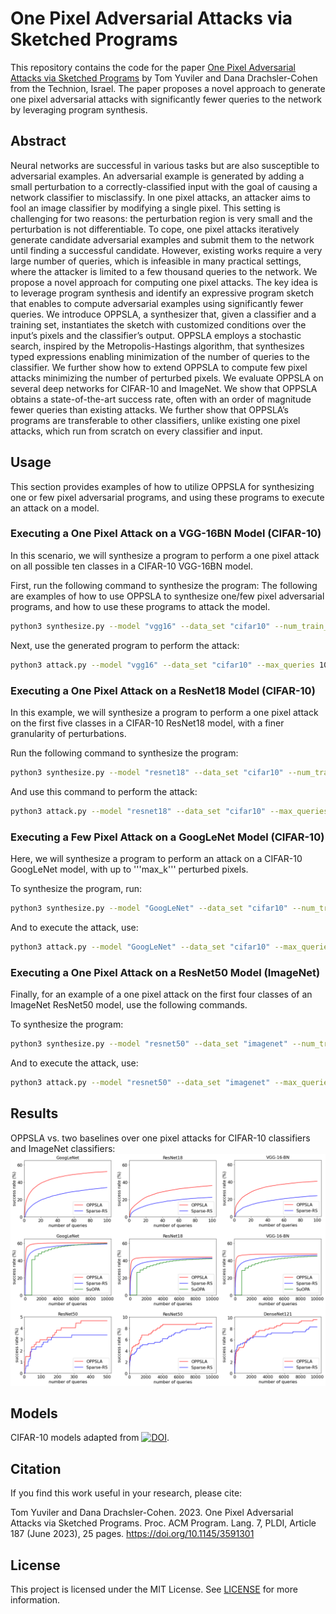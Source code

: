 # One Pixel Adversarial Attacks via Sketched Programs
This repository contains the code for the paper [One Pixel Adversarial Attacks via Sketched Programs](https://dl.acm.org/doi/pdf/10.1145/3591301) by Tom Yuviler and Dana Drachsler-Cohen from the Technion, Israel. The paper proposes a novel approach to generate one pixel adversarial attacks with significantly fewer queries to the network by leveraging program synthesis.

## Abstract

Neural networks are successful in various tasks but are also susceptible to adversarial examples. An adversarial
example is generated by adding a small perturbation to a correctly-classified input with the goal of causing
a network classifier to misclassify. In one pixel attacks, an attacker aims to fool an image classifier by
modifying a single pixel. This setting is challenging for two reasons: the perturbation region is very small and
the perturbation is not differentiable. To cope, one pixel attacks iteratively generate candidate adversarial
examples and submit them to the network until finding a successful candidate. However, existing works
require a very large number of queries, which is infeasible in many practical settings, where the attacker
is limited to a few thousand queries to the network. We propose a novel approach for computing one pixel
attacks. The key idea is to leverage program synthesis and identify an expressive program sketch that enables
to compute adversarial examples using significantly fewer queries. We introduce OPPSLA, a synthesizer
that, given a classifier and a training set, instantiates the sketch with customized conditions over the input’s
pixels and the classifier’s output. OPPSLA employs a stochastic search, inspired by the Metropolis-Hastings
algorithm, that synthesizes typed expressions enabling minimization of the number of queries to the classifier.
We further show how to extend OPPSLA to compute few pixel attacks minimizing the number of perturbed
pixels. We evaluate OPPSLA on several deep networks for CIFAR-10 and ImageNet. We show that OPPSLA
obtains a state-of-the-art success rate, often with an order of magnitude fewer queries than existing attacks.
We further show that OPPSLA’s programs are transferable to other classifiers, unlike existing one pixel attacks,
which run from scratch on every classifier and input.

## Usage

This section provides examples of how to utilize OPPSLA for synthesizing one or few pixel adversarial programs, and using these programs to execute an attack on a model.

### Executing a One Pixel Attack on a VGG-16BN Model (CIFAR-10)
In this scenario, we will synthesize a program to perform a one pixel attack on all possible ten classes in a CIFAR-10 VGG-16BN model.

First, run the following command to synthesize the program:
The following are examples of how to use OPPSLA to synthesize one/few pixel adversarial programs, and how to use these programs to attack the model.
```bash
python3 synthesize.py --model "vgg16" --data_set "cifar10" --num_train_images 50 --classes_list 0 1 2 3 4 5 6 7 8 9 --max_iter 210
```
Next, use the generated program to perform the attack:
```bash
python3 attack.py --model "vgg16" --data_set "cifar10" --max_queries 10000 --classes_list 0 1 2 3 4 5 6 7 8 9 --program_path "vgg16_cifar10.pkl" --max_k 1
```

### Executing a One Pixel Attack on a ResNet18 Model (CIFAR-10)
In this example, we will synthesize a program to perform a one pixel attack on the first five classes in a CIFAR-10 ResNet18 model, with a finer granularity of perturbations.

Run the following command to synthesize the program:
```bash
python3 synthesize.py --model "resnet18" --data_set "cifar10" --num_train_images 50 --classes_list 0 1 2 3 4 --max_iter 210 --g 1 --max_g 5
```

And use this command to perform the attack:
```bash
python3 attack.py --model "resnet18" --data_set "cifar10" --max_queries 10000 --classes_list 0 1 2 3 4 --program_path "resnet18_cifar10.pkl" --max_k 1 --g 1 --max_g 5
```

### Executing a Few Pixel Attack on a GoogLeNet Model (CIFAR-10)
Here, we will synthesize a program to perform an attack on a CIFAR-10 GoogLeNet model, with up to '''max_k''' perturbed pixels.

To synthesize the program, run:
```bash
python3 synthesize.py --model "GoogLeNet" --data_set "cifar10" --num_train_images 50 --classes_list 0 1 2 3 4 5 6 7 8 9 --max_iter 210
```

And to execute the attack, use:
```bash
python3 attack.py --model "GoogLeNet" --data_set "cifar10" --max_queries 10000 --classes_list 0 1 2 3 4 5 6 7 8 9 --program_path "GoogLeNet_cifar10.pkl" --max_k 5
```

### Executing a One Pixel Attack on a ResNet50 Model (ImageNet)
Finally, for an example of a one pixel attack on the first four classes of an ImageNet ResNet50 model, use the following commands.

To synthesize the program:
```bash
python3 synthesize.py --model "resnet50" --data_set "imagenet" --num_train_images 10 --classes_list 0 1 2 3 --imagenet_dir "imagenet_train" --mean_norm 0.485 0.456 0.406 --std_norm 0.229 0.224 0.225
```

And to execute the attack, use:
```bash
python3 attack.py --model "resnet50" --data_set "imagenet" --max_queries 10000 --classes_list 0 1 2 3 --program_path "resnet_imagenet.pkl" --max_k 1 --imagenet_dir "imagenet_val"  --mean_norm 0.485 0.456 0.406 --std_norm 0.229 0.224 0.225
```

## Results
 OPPSLA vs. two baselines over one pixel attacks for CIFAR-10 classifiers and ImageNet classifiers:
![Example Image](results.png)

## Models
CIFAR-10 models adapted from [![DOI](https://zenodo.org/badge/doi/10.5281/zenodo.4431043.svg)](http://dx.doi.org/10.5281/zenodo.4431043). 

## Citation

If you find this work useful in your research, please cite:

Tom Yuviler and Dana Drachsler-Cohen. 2023. One Pixel Adversarial Attacks via Sketched Programs. Proc. ACM Program. Lang. 7, PLDI, Article 187 (June 2023), 25 pages. https://doi.org/10.1145/3591301


## License

This project is licensed under the MIT License. See [LICENSE](LICENSE) for more information.
